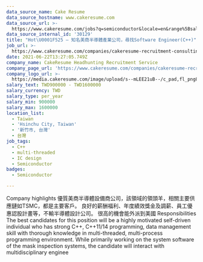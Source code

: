 ```yaml
---
data_source_name: Cake Resume
data_source_hostname: www.cakeresume.com
data_source_url: >-
  https://www.cakeresume.com/jobs?q=semiconductor&locale=en&range%5Bsalary_range%5D%5Bmin%5D=1000000
data_source_internal_id: '30129'
title: "Hot\U0001F525 – 知名美商半導體產業公司，尋找Software Engineer(C++)"
job_url: >-
  https://www.cakeresume.com/companies/cakeresume-recruitment-consulting/jobs/0ed4dd
date: 2021-06-22T13:27:05.749Z
company_name: CakeResume Headhunting Recruitment Service
company_page_url: 'https://www.cakeresume.com/companies/cakeresume-recruitment-consulting'
company_logo_url: >-
  https://media.cakeresume.com/image/upload/s--mLEE21uB--/c_pad,fl_png8,h_200,w_200/v1620881212/vdbipassrdfr8omwzeq6.png
salary_text: TWD900000 - TWD1600000
salary_currency: TWD
salary_type: per_year
salary_min: 900000
salary_max: 1600000
location_list:
  - Taiwan
  - 'Hsinchu City, Taiwan'
  - '新竹市, 台灣'
  - 台灣
job_tags:
  - C++
  - multi-threaded
  - IC design
  - Semiconductor
badges:
  - Semiconductor

---
```


Company highlights 優質美商半導體設備商公司，該領域的領頭羊，相關主要供應鏈如TSMC，都是主要客戶。 良好的薪酬福利、年度績效獎金及調薪、員工優惠認股計畫等，不輸半導體設計公司。 很高的機會能外派到美國 Responsibilities The best candidates for this position will be a highly motivated self-driven individual who has strong C++, C++11/14 programming, data management skill with thorough knowledge in multi-threaded, multi-process programming environment. While primarily working on the system software of the mask inspection systems, the candidate will interact with multidisciplinary enginee